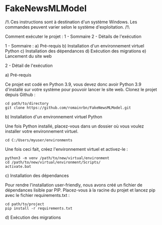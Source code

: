 # FakeNewsMLModel
/!\ Ces instructions sont à destination d'un système Windows. Les commandes peuvent varier selon le système d'exploitation. /!\

Comment exécuter le projet : 
1 - Sommaire
2 - Détails de l'exécution

1 - Sommaire :
a) Pré-requis
b) Installation d'un environnement virtuel Python
c) Installation des dépendances
d) Exécution des migrations
e) Lancement du site web


2 - Détail de l'exécution 

a) Pré-requis

Ce projet est codé en Python 3.9, vous devez donc avoir Python 3.9 d'installé sur votre système pour pouvoir lancer le site web.
Clonez le projet depuis Github : 

```
cd path/to/directory
git clone https://github.com/romainrbn/FakeNewsMLModel.git
```

b) Installation d'un environnement virtuel Python

Une fois Python installé, placez-vous dans un dossier où vous voulez installer votre environnement virtuel.

```
cd C:/Users/myuser/environments
```

Une fois ceci fait, créez l'environnement virtuel et activez-le :

```
python3 -m venv /path/to/new/virtual/environment
cd /path/to/new/virtual/environment/Scripts/
activate.bat
```

c) Installation des dépendances

Pour rendre l'installation user-friendly, nous avons créé un fichier de dépendances lisible par PIP.
Placez-vous à la racine du projet et lancez pip avec le fichier requirements.txt :

```
cd path/to/project
pip install -r requirements.txt
``` 

d) Exécution des migrations
